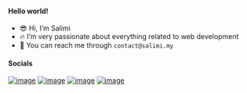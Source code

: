 #### Hello world!

- 😎 Hi, I’m Salimi
- 🔥 I’m very passionate about everything related to web development
- 📨 You can reach me through `contact@salimi.my`

#### Socials

[![image](https://img.shields.io/badge/website-000000?style=for-the-badge&logo=About.me&logoColor=white)](https://www.salimi.my/)
[![image](https://img.shields.io/badge/Facebook-1877F2?style=for-the-badge&logo=facebook&logoColor=white)](https://www.facebook.com/mysalimi)
[![image](https://img.shields.io/badge/Instagram-E4405F?style=for-the-badge&logo=instagram&logoColor=white)](https://www.instagram.com/salimi.my/)
[![image](https://img.shields.io/badge/LinkedIn-0077B5?style=for-the-badge&logo=linkedin&logoColor=white)](https://www.linkedin.com/in/mohamad-salimi/)
